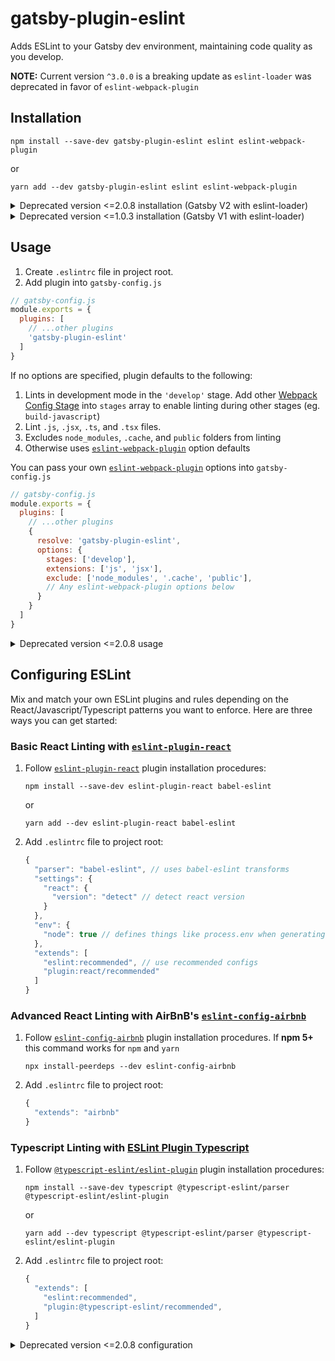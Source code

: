 # gatsby-plugin-eslint

Adds ESLint to your Gatsby dev environment, maintaining code quality as you develop.

**NOTE:** Current version `^3.0.0` is a breaking update as `eslint-loader` was deprecated in favor of `eslint-webpack-plugin`

## Installation
`npm install --save-dev gatsby-plugin-eslint eslint eslint-webpack-plugin`

or

`yarn add --dev gatsby-plugin-eslint eslint eslint-webpack-plugin`

<details>
  <summary>Deprecated version <=2.0.8 installation (Gatsby V2 with eslint-loader)</summary>

  1. Install the `gatsby-plugin-eslint` plugin:

      `npm install --save-dev gatsby-plugin-eslint@^2.0.8`

      or

      `yarn add --dev gatsby-plugin-eslint@^2.0.8`

  2. Install [ESLint](https://eslint.org/) and [`eslint-loader`](https://github.com/webpack-contrib/eslint-loader):

      `npm install --save-dev eslint eslint-loader`

      or

      `yarn add --dev eslint eslint-loader`
</details>

<details>
  <summary>Deprecated version <=1.0.3 installation (Gatsby V1 with eslint-loader)</summary>

  1. Install the `gatsby-plugin-eslint` plugin:

      `npm install --save-dev gatsby-plugin-eslint@^1.0.3`

      or

      `yarn add --dev gatsby-plugin-eslint@^1.0.3`

  2. Install [ESLint](https://eslint.org/) and [`eslint-loader`](https://github.com/webpack-contrib/eslint-loader):

      `npm install --save-dev eslint eslint-loader`

      or

      `yarn add --dev eslint eslint-loader`
</details>


## Usage
1. Create `.eslintrc` file in project root.
2. Add plugin into `gatsby-config.js`
  ```javascript
  // gatsby-config.js
  module.exports = {
    plugins: [
      // ...other plugins
      'gatsby-plugin-eslint'
    ]
  }
  ```

If no options are specified, plugin defaults to the following:
1. Lints in development mode in the `'develop'` stage. Add other [Webpack Config Stage](https://www.gatsbyjs.com/docs/production-app/#webpack-config) into `stages` array to enable linting during other stages (eg. `build-javascript`)
2. Lint `.js`, `.jsx`, `.ts`, and `.tsx` files.
3. Excludes `node_modules`, `.cache`, and `public` folders from linting
4. Otherwise uses [`eslint-webpack-plugin`](https://github.com/webpack-contrib/eslint-webpack-plugin#options) option defaults

You can pass your own [`eslint-webpack-plugin`](https://github.com/webpack-contrib/eslint-webpack-plugin#options) options into `gatsby-config.js`

```javascript
// gatsby-config.js
module.exports = {
  plugins: [
    // ...other plugins
    {
      resolve: 'gatsby-plugin-eslint',
      options: {
        stages: ['develop'],
        extensions: ['js', 'jsx'],
        exclude: ['node_modules', '.cache', 'public'],
        // Any eslint-webpack-plugin options below
      }
    }
  ]
}
```


<details>
  <summary>Deprecated version <=2.0.8 usage</summary>

  1. Create a `.eslintrc` file in your project root. Otherwise ESLint will complain.

  2. Add into `gatsby-config.js`.

      ```javascript
      // gatsby-config.js
      module.exports = {
        plugins: [
          'gatsby-plugin-eslint'
        ]
      }
      ```

  If no options are specified, the plugin defaults to:

  1. Lint `.js` and `.jsx` files.

  2. Exclude `node_modules`, `.cache`, and `public` folders from linting. Refrain from naming your project these folder names, otherwise make your own config option exclusions.

  3. Only lints in development in the `'develop'` stage. You may enable linting during other build/dev stages by adding any [Webpack Config Stage](https://www.gatsbyjs.org/docs/production-app/#webpack-config) into the `stages` array. For example, adding `'build-javascript'` into the `stages` array will enable linting during JS build time.

  4. Default [ESLint-Loader](https://github.com/webpack-contrib/eslint-loader#options) options.

  You can specify your own linting filetypes, exclusions, and [ESLint-Loader options](https://github.com/webpack-contrib/eslint-loader#options):

  ```javascript
  // gatsby-config.js
  module.exports = {
    plugins: [
      {
        resolve: 'gatsby-plugin-eslint',
        options: {
          test: /\.js$|\.jsx$/,
          exclude: /(node_modules|.cache|public)/,
          stages: ['develop'],
          options: {
            emitWarning: true,
            failOnError: false
          }
        }
      }
    ]
  }
  ```
</details>


## Configuring ESLint
Mix and match your own ESLint plugins and rules depending on the React/Javascript/Typescript patterns you want to enforce. Here are three ways you can get started:

### Basic React Linting with [`eslint-plugin-react`](https://github.com/yannickcr/eslint-plugin-react)

1. Follow [`eslint-plugin-react`](https://github.com/yannickcr/eslint-plugin-react) plugin installation procedures:

    `npm install --save-dev eslint-plugin-react babel-eslint`

    or

    `yarn add --dev eslint-plugin-react babel-eslint`

2. Add `.eslintrc` file to project root:

    ```javascript
    {
      "parser": "babel-eslint", // uses babel-eslint transforms
      "settings": {
        "react": {
          "version": "detect" // detect react version
        }
      },
      "env": {
        "node": true // defines things like process.env when generating through node
      },
      "extends": [
        "eslint:recommended", // use recommended configs
        "plugin:react/recommended"
      ]
    }
    ```

### Advanced React Linting with AirBnB's [`eslint-config-airbnb`](https://www.npmjs.com/package/eslint-config-airbnb)

1. Follow [`eslint-config-airbnb`](https://www.npmjs.com/package/eslint-config-airbnb) plugin installation procedures. If **npm 5+** this command works for `npm` and `yarn`

    `npx install-peerdeps --dev eslint-config-airbnb`

2. Add `.eslintrc` file to project root:

    ```javascript
    {
      "extends": "airbnb"
    }
    ```

### Typescript Linting with [ESLint Plugin Typescript](https://github.com/typescript-eslint/typescript-eslint/tree/master/packages/eslint-plugin)

1. Follow [`@typescript-eslint/eslint-plugin`](https://github.com/typescript-eslint/typescript-eslint/tree/master/packages/eslint-plugin) plugin installation procedures:

    `npm install --save-dev typescript @typescript-eslint/parser @typescript-eslint/eslint-plugin`

    or

    `yarn add --dev typescript @typescript-eslint/parser @typescript-eslint/eslint-plugin`

2. Add `.eslintrc` file to project root:

    ```javascript
    {
      "extends": [
        "eslint:recommended",
        "plugin:@typescript-eslint/recommended",
      ]
    }
    ```

<details>
  <summary>Deprecated version <=2.0.8 configuration</summary>

  You're free to install your own ESLint plugins and rules. Here are 2 easy ways to start linting:

  ### Basic [`eslint-plugin-react`](https://github.com/yannickcr/eslint-plugin-react) Linting

  1. Follow [`eslint-plugin-react`](https://github.com/yannickcr/eslint-plugin-react) plugin installation procedures:

      `npm install --save-dev babel-eslint eslint-plugin-import eslint-plugin-react`

      or

      `yarn add --dev babel-eslint eslint-plugin-import eslint-plugin-react`

  2. Add `.eslintrc` file to project root:

      ```javascript
      {
        "parser": "babel-eslint",
        "rules": {
          "strict": 0
        },
        "extends": [
          "eslint:recommended",
          "plugin:react/recommended"
        ]
      }
      ```

  ### AirBnB's [`eslint-config-airbnb`](https://www.npmjs.com/package/eslint-config-airbnb) Linting

  1. Follow [`eslint-config-airbnb`](https://www.npmjs.com/package/eslint-config-airbnb) plugin installation procedures:

      `npm install --save-dev eslint-config-airbnb eslint-plugin-import eslint-plugin-jsx-a11y eslint-plugin-react`

      or

      `yarn add --dev eslint-config-airbnb eslint-plugin-import eslint-plugin-jsx-a11y eslint-plugin-react`

  2. Add `.eslintrc` file to project root:

      ```javascript
      {
        "extends": "airbnb"
      }
      ```
</details>
